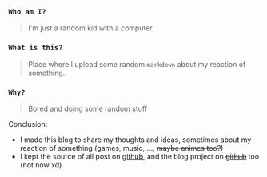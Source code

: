 <!-- Hello World?!? -->
### `Who am I?`
> I'm just a random kid with a computer

### `What is this?`
> Place where I upload some random `markdown` about my reaction of something.

### `Why?`
> Bored and doing some random stuff

Conclusion:
- I made this blog to share my thoughts and ideas, sometimes about my reaction of something (games, music, ..., ~~maybe animes too?~~)
- I kept the source of all post on [github](https://github.com/hUwUtao/blog), and the blog project on ~~[github](https://github.com/hUwUtao)~~ too (not now xd)